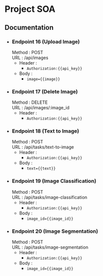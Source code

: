 # Project SOA

## Documentation
* ### Endpoint 16 (Upload Image)
  Method : POST  
  URL : /api/images
  * Header : 
    * `Authorization:{{api_key}}`  
  * Body : 
    * `image={{image}}`
* ### Endpoint 17 (Delete Image)
  Method : DELETE  
  URL : /api/images/:image_id
  * Header : 
    * `Authorization:{{api_key}}`
* ### Endpoint 18 (Text to Image)
  Method : POST  
  URL : /api/tasks/text-to-image
  * Header : 
    * `Authorization:{{api_key}}`
  * Body : 
    * `text={{text}}`
* ### Endpoint 19 (Image Classification)
  Method : POST  
  URL : /api/tasks/image-classification
    * Header : 
      * `Authorization:{{api_key}}`
    * Body : 
      * `image_id={{image_id}}`
* ### Endpoint 20 (Image Segmentation)
  Method : POST  
  URL : /api/tasks/image-segmentation
    * Header : 
      * `Authorization:{{api_key}}`
    * Body : 
      * `image_id={{image_id}}`
